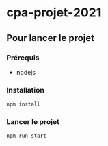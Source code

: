 # cpa-projet-2021
## Pour lancer le projet

### Prérequis

- nodejs

### Installation

```bash
npm install
```

### Lancer le projet

```bash
npm run start
```